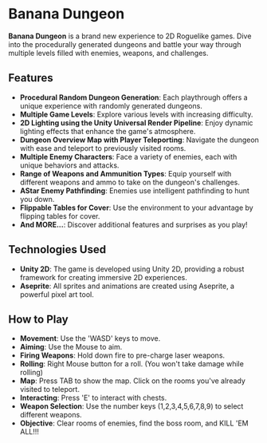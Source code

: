 # Banana Dungeon

**Banana Dungeon** is a brand new experience to 2D Roguelike games. Dive into the procedurally generated dungeons and battle your way through multiple levels filled with enemies, weapons, and challenges.

## Features

- **Procedural Random Dungeon Generation**: Each playthrough offers a unique experience with randomly generated dungeons.
- **Multiple Game Levels**: Explore various levels with increasing difficulty.
- **2D Lighting using the Unity Universal Render Pipeline**: Enjoy dynamic lighting effects that enhance the game's atmosphere.
- **Dungeon Overview Map with Player Teleporting**: Navigate the dungeon with ease and teleport to previously visited rooms.
- **Multiple Enemy Characters**: Face a variety of enemies, each with unique behaviors and attacks.
- **Range of Weapons and Ammunition Types**: Equip yourself with different weapons and ammo to take on the dungeon's challenges.
- **AStar Enemy Pathfinding**: Enemies use intelligent pathfinding to hunt you down.
- **Flippable Tables for Cover**: Use the environment to your advantage by flipping tables for cover.
- **And MORE...**: Discover additional features and surprises as you play!

## Technologies Used

- **Unity 2D**: The game is developed using Unity 2D, providing a robust framework for creating immersive 2D experiences.
- **Aseprite**: All sprites and animations are created using Aseprite, a powerful pixel art tool.

## How to Play

- **Movement**: Use the 'WASD' keys to move.
- **Aiming**: Use the Mouse to aim.
- **Firing Weapons**: Hold down fire to pre-charge laser weapons.
- **Rolling**: Right Mouse button for a roll. (You won't take damage while rolling)
- **Map**: Press TAB to show the map. Click on the rooms you've already visited to teleport.
- **Interacting**: Press 'E' to interact with chests.
- **Weapon Selection**: Use the number keys (1,2,3,4,5,6,7,8,9) to select different weapons.
- **Objective**: Clear rooms of enemies, find the boss room, and KILL 'EM ALL!!!
